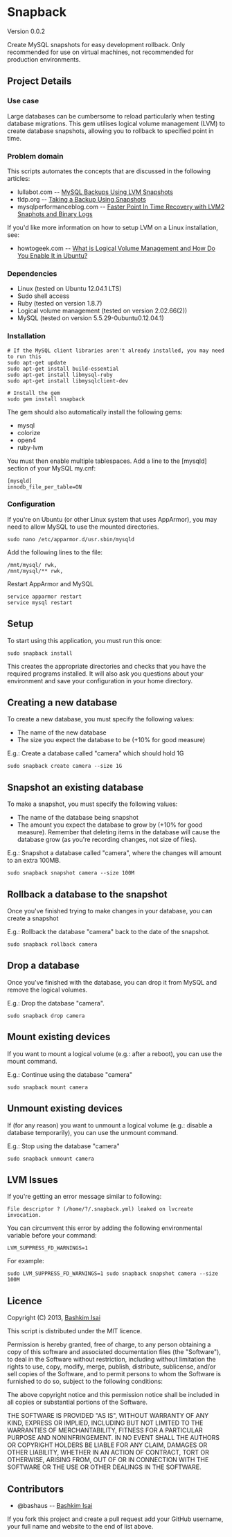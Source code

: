 # Snapback

Version 0.0.2

Create MySQL snapshots for easy development rollback. Only recommended for use on virtual machines, not recommended for production environments.

## Project Details

### Use case

Large databases can be cumbersome to reload particularly when testing database migrations. 
This gem utilises logical volume management (LVM) to create database snapshots, allowing you to rollback to specified point in time.

### Problem domain

This scripts automates the concepts that are discussed in the following articles:

* lullabot.com -- [MySQL Backups Using LVM Snapshots](http://www.lullabot.com/articles/mysql-backups-using-lvm-snapshots)
* tldp.org -- [Taking a Backup Using Snapshots](http://tldp.org/HOWTO/LVM-HOWTO/snapshots_backup.html)
* mysqlperformanceblog.com -- [Faster Point In Time Recovery with LVM2 Snaphots and Binary Logs](http://www.mysqlperformanceblog.com/2012/02/23/faster-point-in-time-recovery-with-lvm2-snaphots-and-binary-logs/)

If you'd like more information on how to setup LVM on a Linux installation, see:

* howtogeek.com -- [What is Logical Volume Management and How Do You Enable It in Ubuntu?](http://www.howtogeek.com/howto/36568/what-is-logical-volume-management-and-how-do-you-enable-it-in-ubuntu/)


### Dependencies

* Linux (tested on Ubuntu 12.04.1 LTS)
* Sudo shell access
* Ruby (tested on version 1.8.7)
* Logical volume management (tested on version 2.02.66(2))
* MySQL (tested on version 5.5.29-0ubuntu0.12.04.1)

### Installation

    # If the MySQL client libraries aren't already installed, you may need to run this
    sudo apt-get update
    sudo apt-get install build-essential
    sudo apt-get install libmysql-ruby
    sudo apt-get install libmysqlclient-dev

    # Install the gem
    sudo gem install snapback

The gem should also automatically install the following gems:

* mysql
* colorize
* open4
* ruby-lvm

You must then enable multiple tablespaces.
Add a line to the [mysqld] section of your MySQL my.cnf:

    [mysqld]
    innodb_file_per_table=ON

### Configuration

If you're on Ubuntu (or other Linux system that uses AppArmor), you may need to allow MySQL to use the mounted directories.

    sudo nano /etc/apparmor.d/usr.sbin/mysqld

Add the following lines to the file:

    /mnt/mysql/ rwk,
    /mnt/mysql/** rwk,

Restart AppArmor and MySQL

    service apparmor restart
    service mysql restart

## Setup

To start using this application, you must run this once:

    sudo snapback install

This creates the appropriate directories and checks that you have the required programs installed.
It will also ask you questions about your environment and save your configuration in your home directory.

## Creating a new database

To create a new database, you must specify the following values: 

* The name of the new database
* The size you expect the database to be (+10% for good measure)

E.g.: Create a database called "camera" which should hold 1G

    sudo snapback create camera --size 1G

## Snapshot an existing database

To make a snapshot, you must specify the following values:

* The name of the database being snapshot
* The amount you expect the database to grow by (+10% for good measure). Remember that deleting items in the database will cause the database grow (as you're recording changes, not size of files).

E.g.: Snapshot a database called "camera", where the changes will amount to an extra 100MB.

    sudo snapback snapshot camera --size 100M

## Rollback a database to the snapshot

Once you've finished trying to make changes in your database, you can create a snapshot 

E.g.: Rollback the database "camera" back to the date of the snapshot.

    sudo snapback rollback camera

## Drop a database

Once you've finished with the database, you can drop it from MySQL and remove the logical volumes.

E.g.: Drop the database "camera".

    sudo snapback drop camera

## Mount existing devices

If you want to mount a logical volume (e.g.: after a reboot), you can use the mount command.

E.g.: Continue using the database "camera"

    sudo snapback mount camera

## Unmount existing devices

If (for any reason) you want to unmount a logical volume (e.g.: disable a database temporarily), you can use the unmount command.

E.g.: Stop using the database "camera"

    sudo snapback unmount camera

## LVM Issues

If you're getting an error message similar to following:

    File descriptor ? (/home/?/.snapback.yml) leaked on lvcreate invocation.

You can circumvent this error by adding the following environmental variable before your command:

    LVM_SUPPRESS_FD_WARNINGS=1

For example:

    sudo LVM_SUPPRESS_FD_WARNINGS=1 sudo snapback snapshot camera --size 100M

## Licence

Copyright (C) 2013, [Bashkim Isai](http://www.bashkim.com.au)

This script is distributed under the MIT licence.

Permission is hereby granted, free of charge, to any person obtaining a copy of this software and associated documentation files (the "Software"), to deal in the Software without restriction, including without limitation the rights to use, copy, modify, merge, publish, distribute, sublicense, and/or sell copies of the Software, and to permit persons to whom the Software is furnished to do so, subject to the following conditions:

The above copyright notice and this permission notice shall be included in all copies or substantial portions of the Software.

THE SOFTWARE IS PROVIDED "AS IS", WITHOUT WARRANTY OF ANY KIND, EXPRESS OR IMPLIED, INCLUDING BUT NOT LIMITED TO THE WARRANTIES OF MERCHANTABILITY, FITNESS FOR A PARTICULAR PURPOSE AND NONINFRINGEMENT. IN NO EVENT SHALL THE AUTHORS OR COPYRIGHT HOLDERS BE LIABLE FOR ANY CLAIM, DAMAGES OR OTHER LIABILITY, WHETHER IN AN ACTION OF CONTRACT, TORT OR OTHERWISE, ARISING FROM, OUT OF OR IN CONNECTION WITH THE SOFTWARE OR THE USE OR OTHER DEALINGS IN THE SOFTWARE.

## Contributors

* @bashaus -- [Bashkim Isai](http://www.bashkim.com.au/)

If you fork this project and create a pull request add your GitHub username, your full name and website to the end of list above.
